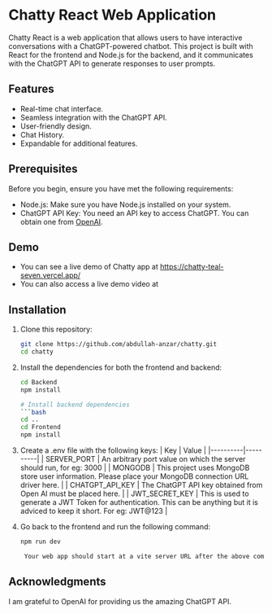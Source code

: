 # Chatty React Web Application

Chatty React is a web application that allows users to have interactive conversations with a ChatGPT-powered chatbot. This project is built with React for the frontend and Node.js for the backend, and it communicates with the ChatGPT API to generate responses to user prompts.

## Features

- Real-time chat interface.
- Seamless integration with the ChatGPT API.
- User-friendly design.
- Chat History.
- Expandable for additional features.

## Prerequisites

Before you begin, ensure you have met the following requirements:

- Node.js: Make sure you have Node.js installed on your system.
- ChatGPT API Key: You need an API key to access ChatGPT. You can obtain one from [OpenAI](https://beta.openai.com/signup/).

## Demo

- You can see a live demo of Chatty app at https://chatty-teal-seven.vercel.app/
- You can also access a live demo video at

## Installation

1. Clone this repository:

   ```bash
   git clone https://github.com/abdullah-anzar/chatty.git
   cd chatty

   ```

2. Install the dependencies for both the frontend and backend:

   ````bash
   cd Backend
   npm install

   # Install backend dependencies
   ```bash
   cd ..
   cd Frontend
   npm install

   ````

3. Create a .env file with the following keys:
   | Key | Value |
   |----------|----------|
   | SERVER_PORT | An arbitrary port value on which the server should run, for eg: 3000 |
   | MONGODB | This project uses MongoDB store user information. Please place your MongoDB connection URL driver here. |
   | CHATGPT_API_KEY | The ChatGPT API key obtained from Open AI must be placed here. |
   | JWT_SECRET_KEY | This is used to generate a JWT Token for authentication. This can be anything but it is adviced to keep it short. For eg: JWT@123 |

4. Go back to the frontend and run the following command:

   ```bash
   npm run dev

    Your web app should start at a vite server URL after the above command. It will be printed in the console.
   ```

## Acknowledgments

I am grateful to OpenAI for providing us the amazing ChatGPT API.
